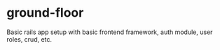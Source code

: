 ground-floor
============

Basic rails app setup with basic frontend framework, auth module, user roles, crud, etc.
